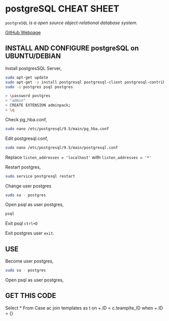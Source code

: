 # postgreSQL CHEAT SHEET

`postgreSQL` _is a open source object-relational database system._

[GitHub Webpage](https://jeffdecola.github.io/my-cheat-sheets/)

## INSTALL AND CONFIGURE postgreSQL on UBUNTU/DEBIAN

Install postgresSQL Server,

```bash
sudo apt-get update
sudo apt-get -y install postgresql postgresql-client postgresql-contrib
sudo -u postgres psql postgres

> \password postgres
> "admin"
> CREATE EXTENSION adminpack;
> \q
```

Check pg_hba.conf,

```bash
sudo nano /etc/postgresql/9.5/main/pg_hba.conf
```

Edit postgresql.conf,

```bash
sudo nano /etc/postgresql/9.5/main/postgresql.conf
```

Replace `listen_addresses = 'localhost'` with `listen_addresses = '*'`

Restart postgres,

```bash
sudo service postgresql restart
```

Change user postgres

```bash
sudo su - postgres
```

Open psql as user postgres,

```bash
psql
```

Exit psql `ctrl+D`

Exit postgres user `exit`.

## USE

Become user postgres,

```bash
sudo su - postgres
```

Open psql as user postgres,

## GET THIS CODE

Select * From Case ac
join templates as t
    on +.ID = c.teamplte_ID
    when +.ID = {}

